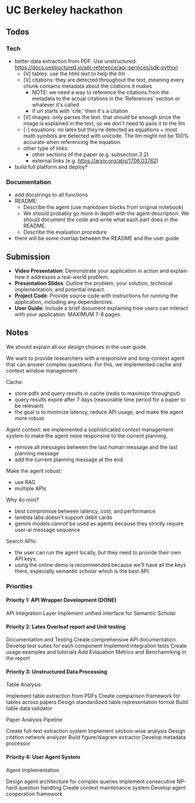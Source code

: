 # UC Berkeley hackathon

## Todos

### Tech
- better data extraction from PDF. Use unstructured: https://docs.unstructured.io/api-reference/api-services/sdk-python
    - [V] tables: use the html text to help the llm
    - [V] citations: they are detected throughout the text, meaning every chunk contains metadata about the citations it makes
        - NOTE: we need a way to reference the citations from the metadata to the actual citations in the 'References' section or whatever it's called
        - if url starts with 'cite.' then it's a citation
    - [V] images: only parses the text. that should be enough since the image is explained in the text, so we don't need to pass it to the llm
    - [-] equations: no latex but they're detected as equations + most math symbols are detected with unicode. The llm might not be 100% accurate when referencing the equation.
    - other type of links:
        - other sections of the paper (e.g. subsection.3.2)
        - external links (e.g. https://arxiv.org/abs/1706.03762)
- build full platform and deploy?

### Documentation
- add docstrings to all functions
- README:
    - Describe the agent (use markdown blocks from original notebook)
    - We should probably go more in depth with the agent description. We should document the code and write what each part does in the README.
    - Describe the evaluation procedure
- there will be some overlap between the README and the user guide

## Submission
- **Video Presentation**: Demonstrate your application in action and explain how it addresses a real-world problem.
- **Presentation Slides**: Outline the problem, your solution, technical implementation, and potential impact.
- **Project Code**: Provide source code with instructions for running the application, including any dependencies.
- **User Guide**: Include a brief document explaining how users can interact with your application. MAXIMUM 7-8 pages.

## Notes
We should explain all our design choices in the user guide.

We want to provide researchers with a responsive and long-context agent that can answer complex questions.
For this, we implemented cache and context window management.

Cache:
- store pdfs and query results in cache (redis to maximize throughput)
- query results expire after 7 days (reasonable time period for a paper to be relevant)
- the goal is to minimize latency, reduce API usage, and make the agent more robust

Agent context: we implemented a sophisticated context management system to make the agent more responsive to the current planning.
- remove all messages between the last human message and the last planning message
- add the current planning message at the end

Make the agent robust:
- use RAG
- multiple APIs

Why 4o mini?
- best compromise between latency, cost, and performance
- lambda labs doesn't support debit cards
- gemini models cannot be used as agents because they strictly require user-ai message sequence

Search APIs:
- the user can run the agent locally, but they need to provide their own API keys.
- using the online demo is recommended because we'll have all the keys there, especially semantic scholar which is the best API.

### Priorities 

#### Priority 1:  API Wrapper Development (DONE)
API Integration Layer Implement unified interface for Semantic Scholar

#### Priority 2: Latex Overleaf report and Unit testing
Documentation and Testing
Create comprehensive API documentation
Develop test suites for each component
Implement integration tests
Create usage examples and tutorials
Add Evlauation Metrics and Benchamrking in the report

#### Priority 3: Unstructured Data Processing
Table Analysis

Implement table extraction from PDFs
Create comparison framework for tables across papers
Design standardized table representation format
Build table data validator

Paper Analysis Pipeline

Create full-text extraction system
Implement section-wise analysis
Design citation network analyzer
Build figure/diagram extractor
Develop metadata processor

#### Priority 4: User Agent System
Agent Implementation

Design agent architecture for complex queries
Implement consecutive NP-hard question handling
Create context maintenance system
Develop agent cooperation framework

